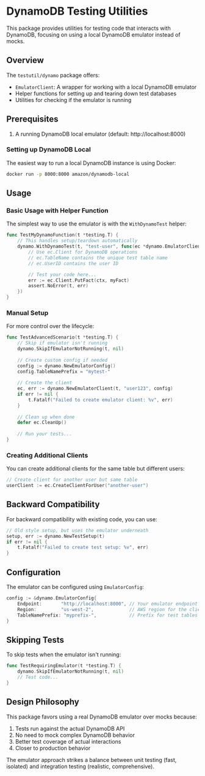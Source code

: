 # DynamoDB Testing Utilities

This package provides utilities for testing code that interacts with DynamoDB, focusing on using a local DynamoDB emulator instead of mocks.

## Overview

The `testutil/dynamo` package offers:

- `EmulatorClient`: A wrapper for working with a local DynamoDB emulator
- Helper functions for setting up and tearing down test databases
- Utilities for checking if the emulator is running

## Prerequisites

1. A running DynamoDB local emulator (default: http://localhost:8000)

### Setting up DynamoDB Local

The easiest way to run a local DynamoDB instance is using Docker:

```sh
docker run -p 8000:8000 amazon/dynamodb-local
```

## Usage

### Basic Usage with Helper Function

The simplest way to use the emulator is with the `WithDynamoTest` helper:

```go
func TestMyDynamoFunction(t *testing.T) {
    // This handles setup/teardown automatically
    dynamo.WithDynamoTest(t, "test-user", func(ec *dynamo.EmulatorClient) {
        // Use ec.Client for DynamoDB operations
        // ec.TableName contains the unique test table name
        // ec.UserID contains the user ID

        // Test your code here...
        err := ec.Client.PutFact(ctx, myFact)
        assert.NoError(t, err)
    })
}
```

### Manual Setup

For more control over the lifecycle:

```go
func TestAdvancedScenario(t *testing.T) {
    // Skip if emulator isn't running
    dynamo.SkipIfEmulatorNotRunning(t, nil)
    
    // Create custom config if needed
    config := dynamo.NewEmulatorConfig()
    config.TableNamePrefix = "mytest-"
    
    // Create the client
    ec, err := dynamo.NewEmulatorClient(t, "user123", config)
    if err != nil {
        t.Fatalf("Failed to create emulator client: %v", err)
    }
    
    // Clean up when done
    defer ec.CleanUp()
    
    // Run your tests...
}
```

### Creating Additional Clients

You can create additional clients for the same table but different users:

```go
// Create client for another user but same table
userClient := ec.CreateClientForUser("another-user")
```

## Backward Compatibility

For backward compatibility with existing code, you can use:

```go
// Old style setup, but uses the emulator underneath
setup, err := dynamo.NewTestSetup(t)
if err != nil {
    t.Fatalf("Failed to create test setup: %v", err)
}
```

## Configuration

The emulator can be configured using `EmulatorConfig`:

```go
config := &dynamo.EmulatorConfig{
    Endpoint:       "http://localhost:8000", // Your emulator endpoint
    Region:         "us-west-2",             // AWS region for the client
    TableNamePrefix: "myprefix-",            // Prefix for test tables
}
```

## Skipping Tests

To skip tests when the emulator isn't running:

```go
func TestRequiringEmulator(t *testing.T) {
    dynamo.SkipIfEmulatorNotRunning(t, nil)
    // Test code...
}
```

## Design Philosophy

This package favors using a real DynamoDB emulator over mocks because:

1. Tests run against the actual DynamoDB API
2. No need to mock complex DynamoDB behavior
3. Better test coverage of actual interactions
4. Closer to production behavior

The emulator approach strikes a balance between unit testing (fast, isolated) and integration testing (realistic, comprehensive).